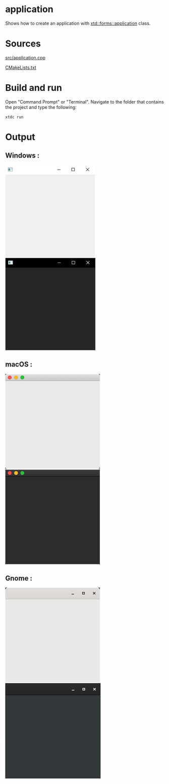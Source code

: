 # application

Shows how to create an application with  [xtd::forms::application](../../../src/xtd_forms/include/xtd/forms/application.hpp) class.

# Sources

[src/application.cpp](src/application.cpp)

[CMakeLists.txt](CMakeLists.txt)

# Build and run

Open "Command Prompt" or "Terminal". Navigate to the folder that contains the project and type the following:

```shell
xtdc run
```

# Output

## Windows :

![Screenshot](../../../docs/pictures/examples/application_w.png)  ![Screenshot](../../../docs/pictures/examples/application_wd.png)

## macOS :

![Screenshot](../../../docs/pictures/examples/application_m.png)  ![Screenshot](../../../docs/pictures/examples/application_md.png)

## Gnome :

![Screenshot](../../../docs/pictures/examples/application_g.png)  ![Screenshot](../../../docs/pictures/examples/application_gd.png)
